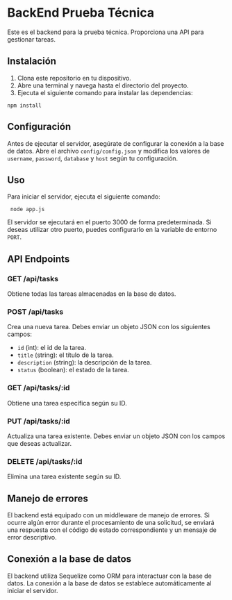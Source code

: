 # BackEnd Prueba Técnica

Este es el backend para la prueba técnica. Proporciona una API para gestionar tareas.

## Instalación

1. Clona este repositorio en tu dispositivo.
2. Abre una terminal y navega hasta el directorio del proyecto.
3. Ejecuta el siguiente comando para instalar las dependencias:

`npm install`

## Configuración

Antes de ejecutar el servidor, asegúrate de configurar la conexión a la base de datos. Abre el archivo `config/config.json` y modifica los valores de `username`, `password`, `database` y `host` según tu configuración.

## Uso

Para iniciar el servidor, ejecuta el siguiente comando:

` node app.js`

El servidor se ejecutará en el puerto 3000 de forma predeterminada. Si deseas utilizar otro puerto, puedes configurarlo en la variable de entorno `PORT`.

## API Endpoints

### GET /api/tasks

Obtiene todas las tareas almacenadas en la base de datos.

### POST /api/tasks

Crea una nueva tarea. Debes enviar un objeto JSON con los siguientes campos:

- `id` (int): el id de la tarea.
- `title` (string): el título de la tarea.
- `description` (string): la descripción de la tarea.
- `status` (boolean): el estado de la tarea.

### GET /api/tasks/:id

Obtiene una tarea específica según su ID.

### PUT /api/tasks/:id

Actualiza una tarea existente. Debes enviar un objeto JSON con los campos que deseas actualizar.

### DELETE /api/tasks/:id

Elimina una tarea existente según su ID.

## Manejo de errores

El backend está equipado con un middleware de manejo de errores. Si ocurre algún error durante el procesamiento de una solicitud, se enviará una respuesta con el código de estado correspondiente y un mensaje de error descriptivo.

## Conexión a la base de datos

El backend utiliza Sequelize como ORM para interactuar con la base de datos. La conexión a la base de datos se establece automáticamente al iniciar el servidor.
